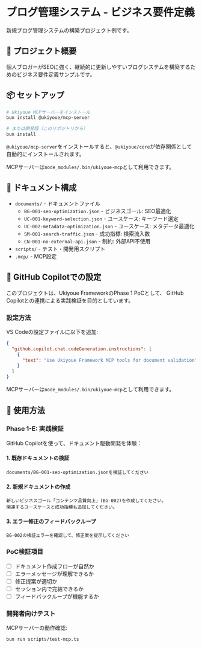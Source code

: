 # ブログ管理システム - ビジネス要件定義

新規ブログ管理システムの構築プロジェクト例です。

## 🎯 プロジェクト概要

個人ブロガーがSEOに強く、継続的に更新しやすいブログシステムを構築するためのビジネス要件定義サンプルです。

## 📦 セットアップ

```bash
# Ukiyoue MCPサーバーをインストール
bun install @ukiyoue/mcp-server

# または開発版（このリポジトリから）
bun install
```

`@ukiyoue/mcp-server`をインストールすると、`@ukiyoue/core`が依存関係として自動的にインストールされます。

MCPサーバーは`node_modules/.bin/ukiyoue-mcp`として利用できます。

## 📂 ドキュメント構成

- `documents/` - ドキュメントファイル
  - `BG-001-seo-optimization.json` - ビジネスゴール: SEO最適化
  - `UC-001-keyword-selection.json` - ユースケース: キーワード選定
  - `UC-002-metadata-optimization.json` - ユースケース: メタデータ最適化
  - `SM-001-search-traffic.json` - 成功指標: 検索流入数
  - `CN-001-no-external-api.json` - 制約: 外部API不使用
- `scripts/` - テスト・開発用スクリプト
- `.mcp/` - MCP設定

## 🔧 GitHub Copilotでの設定

このプロジェクトは、Ukiyoue FrameworkのPhase 1 PoCとして、
GitHub Copilotとの連携による実践検証を目的としています。

### 設定方法

VS Codeの設定ファイルに以下を追加:

```json
{
  "github.copilot.chat.codeGeneration.instructions": [
    {
      "text": "Use Ukiyoue Framework MCP tools for document validation"
    }
  ]
}
```

MCPサーバーは`node_modules/.bin/ukiyoue-mcp`として利用できます。

## 🚀 使用方法

### Phase 1-E: 実践検証

GitHub Copilotを使って、ドキュメント駆動開発を体験：

#### 1. 既存ドキュメントの検証

```text
documents/BG-001-seo-optimization.jsonを検証してください
```

#### 2. 新規ドキュメントの作成

```text
新しいビジネスゴール「コンテンツ品質向上」(BG-002)を作成してください。
関連するユースケースと成功指標も追加してください。
```

#### 3. エラー修正のフィードバックループ

```text
BG-002の検証エラーを確認して、修正案を提示してください
```

### PoC検証項目

- [ ] ドキュメント作成フローが自然か
- [ ] エラーメッセージが理解できるか
- [ ] 修正提案が適切か
- [ ] セッション内で完結できるか
- [ ] フィードバックループが機能するか

### 開発者向けテスト

MCPサーバーの動作確認:

```bash
bun run scripts/test-mcp.ts
```
